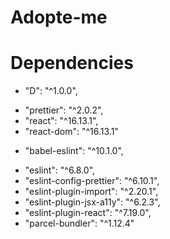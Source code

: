 # Adopte-me


# Dependencies  
+  "D": "^1.0.0",
  -  "prettier": "^2.0.2",
   - "react": "^16.13.1",
  - "react-dom": "^16.13.1"
+ "babel-eslint": "^10.1.0",
 -   "eslint": "^6.8.0",
 -   "eslint-config-prettier": "^6.10.1",
 -   "eslint-plugin-import": "^2.20.1",
 -   "eslint-plugin-jsx-a11y": "^6.2.3",
 -  "eslint-plugin-react": "^7.19.0",
 -   "parcel-bundler": "^1.12.4"
    
    
